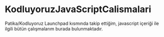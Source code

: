 # KodluyoruzJavaScriptCalismalari
Patika/Kodluyoruz Launchpad kısmında takip ettiğim, javascript içeriği ile ilgili bütün çalışmalarım burada bulunmaktadır.
